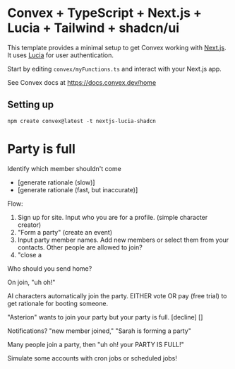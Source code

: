 # Convex + TypeScript + Next.js + Lucia + Tailwind + shadcn/ui

This template provides a minimal setup to get Convex working with [Next.js](https://nextjs.org/). It uses [Lucia](https://lucia-auth.com/) for user authentication.

Start by editing `convex/myFunctions.ts` and interact with your Next.js app.

See Convex docs at https://docs.convex.dev/home

## Setting up

```
npm create convex@latest -t nextjs-lucia-shadcn
```


# Party is full

Identify which member shouldn't come 

- [generate rationale (slow)]
- [generate rationale (fast, but inaccurate)]

Flow:
1. Sign up for site. Input who you are for a profile. (simple character creator)
2. "Form a party" (create an event)
3. Input party member names. Add new members or select them from your contacts.
   Other people are allowed to join?
4. "close a


Who should you send home?

On join, "uh oh!"

AI characters automatically join the party.
EITHER vote OR pay (free trial) to get rationale for booting someone.

"Asterion" wants to join your party but your party is full.
[decline] []

Notifications? "new member joined," "Sarah is forming a party"

Many people join a party, then "uh oh! your PARTY IS FULL!"

Simulate some accounts with cron jobs or scheduled jobs!